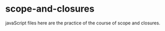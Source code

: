# scope-and-closures

javaScript files here are the practice of the course of scope and closures. 

## 
